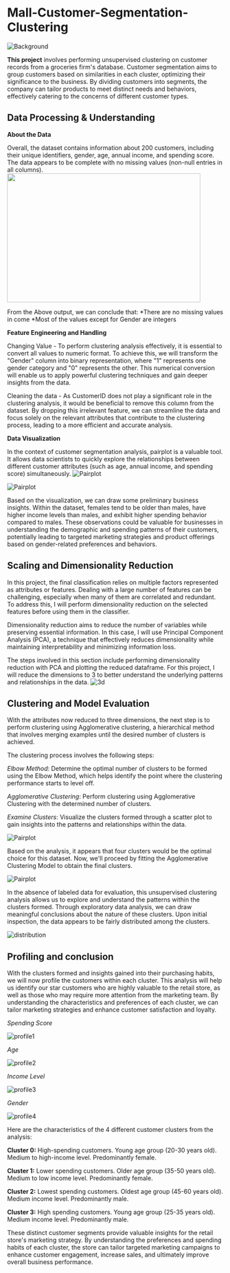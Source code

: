 # Mall-Customer-Segmentation-Clustering
![Background](Image/background.jpg)

**This project** involves performing unsupervised clustering on customer records from a groceries firm's database. Customer segmentation aims to group customers based on similarities in each cluster, optimizing their significance to the business. By dividing customers into segments, the company can tailor products to meet distinct needs and behaviors, effectively catering to the concerns of different customer types.

## Data Processing & Understanding
**About the Data**

Overall, the dataset contains information about 200 customers, including their unique identifiers, gender, age, annual income, and spending score. The data appears to be complete with no missing values (non-null entries in all columns).
<img src="Image/datainfo.jpg" width="450" height="300">

From the Above output, we can conclude that:
*There are no missing values in come
*Most of the values except for Gender are integers

**Feature Engineering and Handling**

Changing Value - To perform clustering analysis effectively, it is essential to convert all values to numeric format. To achieve this, we will transform the "Gender" column into binary representation, where "1" represents one gender category and "0" represents the other. This numerical conversion will enable us to apply powerful clustering techniques and gain deeper insights from the data.

Cleaning the data - As CustomerID does not play a significant role in the clustering analysis, it would be beneficial to remove this column from the dataset. By dropping this irrelevant feature, we can streamline the data and focus solely on the relevant attributes that contribute to the clustering process, leading to a more efficient and accurate analysis.

**Data Visualization**

In the context of customer segmentation analysis, pairplot is a valuable tool. It allows data scientists to quickly explore the relationships between different customer attributes (such as age, annual income, and spending score) simultaneously. 
![Pairplot](Image/PairPlot.jpg)

![Pairplot](Image/Correlationheatmap.jpg)

Based on the visualization, we can draw some preliminary business insights. Within the dataset, females tend to be older than males, have higher income levels than males, and exhibit higher spending behavior compared to males. These observations could be valuable for businesses in understanding the demographic and spending patterns of their customers, potentially leading to targeted marketing strategies and product offerings based on gender-related preferences and behaviors.

## Scaling and Dimensionality Reduction
In this project, the final classification relies on multiple factors represented as attributes or features. Dealing with a large number of features can be challenging, especially when many of them are correlated and redundant. To address this, I will perform dimensionality reduction on the selected features before using them in the classifier.

Dimensionality reduction aims to reduce the number of variables while preserving essential information. In this case, I will use Principal Component Analysis (PCA), a technique that effectively reduces dimensionality while maintaining interpretability and minimizing information loss.

The steps involved in this section include performing dimensionality reduction with PCA and plotting the reduced dataframe. For this project, I will reduce the dimensions to 3 to better understand the underlying patterns and relationships in the data.
![3d](Image/3dclustering.jpg)

## Clustering and Model Evaluation
With the attributes now reduced to three dimensions, the next step is to perform clustering using Agglomerative clustering, a hierarchical method that involves merging examples until the desired number of clusters is achieved.

The clustering process involves the following steps:

*Elbow Method*: Determine the optimal number of clusters to be formed using the Elbow Method, which helps identify the point where the clustering performance starts to level off.

*Agglomerative Clustering*: Perform clustering using Agglomerative Clustering with the determined number of clusters.

*Examine Clusters*: Visualize the clusters formed through a scatter plot to gain insights into the patterns and relationships within the data.

![Pairplot](Image/elbowmethod.jpg)

Based on the analysis, it appears that four clusters would be the optimal choice for this dataset. Now, we'll proceed by fitting the Agglomerative Clustering Model to obtain the final clusters.

![Pairplot](Image/3dclustering-clustering.jpg)

In the absence of labeled data for evaluation, this unsupervised clustering analysis allows us to explore and understand the patterns within the clusters formed. Through exploratory data analysis, we can draw meaningful conclusions about the nature of these clusters. Upon initial inspection, the data appears to be fairly distributed among the clusters.

![distribution](Image/clusterdistribution.jpg)

## Profiling and conclusion
With the clusters formed and insights gained into their purchasing habits, we will now profile the customers within each cluster. This analysis will help us identify our star customers who are highly valuable to the retail store, as well as those who may require more attention from the marketing team. By understanding the characteristics and preferences of each cluster, we can tailor marketing strategies and enhance customer satisfaction and loyalty.

*Spending Score*

![profile1](Image/profile1.jpg)

*Age*

![profile2](Image/profile2.jpg)

*Income Level*

![profile3](Image/profile3.jpg)

*Gender*

![profile4](Image/profile4.jpg)

Here are the characteristics of the 4 different customer clusters from the analysis:

**Cluster 0:**
High-spending customers.
Young age group (20-30 years old).
Medium to high-income level.
Predominantly female.

**Cluster 1:**
Lower spending customers.
Older age group (35-50 years old).
Medium to low income level.
Predominantly female.

**Cluster 2:**
Lowest spending customers.
Oldest age group (45-60 years old).
Medium income level.
Predominantly male.

**Cluster 3:**
High spending customers.
Young age group (25-35 years old).
Medium income level.
Predominantly male.

These distinct customer segments provide valuable insights for the retail store's marketing strategy. By understanding the preferences and spending habits of each cluster, the store can tailor targeted marketing campaigns to enhance customer engagement, increase sales, and ultimately improve overall business performance.
